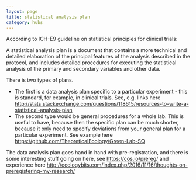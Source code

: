 ```yaml
---
layout: page
title: statistical analysis plan
category: hubs
---
```


According to ICH-E9 guideline on statistical principles for clinical trials:

A statistical analysis plan is a document that contains a more technical and detailed elaboration of the principal features of the analysis described in the protocol, and includes detailed procedures for executing the statistical analysis of the primary and secondary variables and other data.


There is two types of plans. 

* The first is a data analysis plan specific to a particular experiment - this is standard, for example, in clinical trials. See, e.g. links here http://stats.stackexchange.com/questions/118615/resources-to-write-a-statistical-analysis-plan
* The second type would be general procedures for a whole lab. This is useful to have, because then the specific plan can be much shorter, because it only need to specify deviations from your general plan for a particular experiment. See example here https://github.com/TheoreticalEcology/Green-Lab-SO

The data analysis plan goes hand in hand with pre-registration, and there is some interesting stuff going on here, see https://cos.io/prereg/ and experience here http://ecologybits.com/index.php/2016/11/16/thoughts-on-preregistering-my-research/

